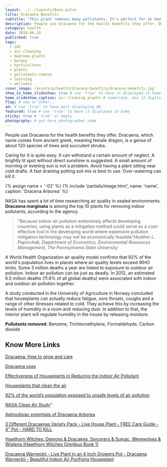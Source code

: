 ```yaml
---
layout: ../../layouts/Base.astro
title: Dracaena Benefits
subtitle: "This plant removes many pollutants. It's perfect for an healthy home."
description: People use Dracaena for the health benefits they offer. Dracaena, which name comes from ancient greek, meaning female dragon, is a genus of about 120 species. # max 160 digits
category: health
date: 2018-06-10
published: true
tags:
  - CO2
  - air-cleaning
  - bedroom-plants
  - botany
  - horticulture
  - plants
  - pollutants-remove
  - learning
  - wellness
cover_image: /assets/p/health/dracena-benefits/dracena-benefits.jpg
show_in_home_slideshow: true # use 'true' to have it displayed in home slideshow
home_slideshow_caption: air cleaning plants # lowercase, max 12 digits, including spaces
flag: # new or other...
ad: # use 'true' to have post displaying AD
featured: true # use 'true' to have it displayed in home
sticky: true # 'true' or empty
photography: # put here photographer name
---
```


People use Dracaena for the health benefits they offer. Dracaena, which name comes from ancient greek, meaning female dragon, is a genus of about 120 species of trees and succulent shrubs.

Caring for it is quite easy. It can withstand a certain amount of neglect. A brightly lit spot without direct sunshine is suggested. A small amount of morning or evening sun is not a problem. Avoid having a plant sitting near cold drafts. A fast draining potting soil mix is best to use. Over-watering can kill it.

{% assign name = '-02' %}
{% include 'partials/image.html', name: 'name', caption: 'Dracena Arborea' %}

NASA has spent a lot of time researching air quality in sealed environments. **Dracaena marginata** is among the top 10 plants for removing indoor pollutants, according to the agency.

> "Because indoor air pollution extensively affects developing countries, using plants as a mitigation method could serve as a cost-effective tool in the developing world where expensive pollution mitigation technology may not be economically feasible"_Heather L. Papinchak, Department of Economics, Environmental Resources Management, The Pennsylvania State University_

A World Health Organization air quality model confirms that 92% of the world's population lives in places where air quality levels exceed WHO limits. Some 3 million deaths a year are linked to exposure to outdoor air pollution. Indoor air pollution can be just as deadly. In 2012, an estimated 6.5 million deaths (11.6% of all global deaths) were associated with indoor and outdoor air pollution together.

A study conducted in the University of Agriculture in Norway concluded that houseplants can actually reduce fatigue, sore throats, coughs and a range of other illnesses related to cold. They achieve this by increasing the levels of humidity in a room and reducing dust. In addition to that, the interior plant will regulate humidity in the house by releasing moisture.

**Pollutants removed**: Benzene, Trichloroethylene, Formaldehyde, Carbon dioxide

## Know More Links

[Dracaena: How to grow and care](https://amzn.to/3bMSFzq)

[Dracaena uses](http://www.westcoastnurseries.com/dracaena-why-use-dracaena/)

[Effectiveness of Houseplants in Reducing the Indoor Air Pollutant](http://horttech.ashspublications.org/cgi/content/abstract/19/2/286)

[Houseplants that clean the air](https://www.mnn.com/health/healthy-spaces/stories/houseplants-that-clean-the-air)

[92% of the world’s population exposed to unsafe levels of air pollution](https://www.sciencedaily.com/releases/2016/09/160927144248.htm)

[NASA Clean Air Study](https://en.wikipedia.org/wiki/NASA_Clean_Air_Study)"

[Aphrodisiac potentials of Dracaena Arborea](https://www.sciencedirect.com/science/article/pii/S1995764514601036)

[3 Different Dracaenas Variety Pack - Live House Plant - FREE Care Guide - 4" Pot - HARD TO KILL](https://amzn.to/34b7Kqv)

[Hawthorn Witches: Demons & Dracaena, Sorcerers & Sumac, Werewolves & Wisteria (Hawthorn Witches Omnibus Book 1)](https://amzn.to/3fAiBj2)

[Dracaena Warneckii - Live Plant in an 4 Inch Growers Pot - Dracaena Warneckii - Beautiful Indoor Air Purifying Houseplant](https://amzn.to/3fDVqEB)
